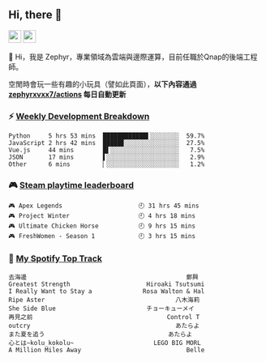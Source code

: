 <!--
**zephyrxvxx7/zephyrxvxx7** is a ✨ _special_ ✨ repository because its `README.md` (this file) appears on your GitHub profile.

Here are some ideas to get you started:

- 🔭 I’m currently working on ...
- 🌱 I’m currently learning ...
- 👯 I’m looking to collaborate on ...
- 🤔 I’m looking for help with ...
- 💬 Ask me about ...
- 📫 How to reach me: ...
- 😄 Pronouns: ...
- ⚡ Fun fact: ...
-->

## Hi, there 👋

<a href="https://www.instagram.com/zephyrxvxx7/"><img src="https://img.shields.io/badge/instagram-3f729b?&style=for-the-badge&logo=instagram&logoColor=white" height=25></a>
<a href="https://zephyrxvxx7.me/"><img src="https://img.shields.io/badge/blog-gray?&style=for-the-badge&logo=hexo&logoColor=white" height=25></a>

👋 Hi，我是 Zephyr，專業領域為雲端與邊際運算，目前任職於Qnap的後端工程師。

空閒時會玩一些有趣的小玩具（譬如此頁面），**以下內容通過 [zephyrxvxx7/actions](https://github.com/zephyrxvxx7/zephyrxvxx7/actions) 每日自動更新**

### ⚡ [Weekly Development Breakdown](https://gist.github.com/zephyrxvxx7/ee1787313f0772b51494d051b5edde7f)

<!-- code_time start -->

```text
Python     5 hrs 53 mins  ████████████▌░░░░░░░░  59.7%
JavaScript 2 hrs 42 mins  █████▊░░░░░░░░░░░░░░░  27.5%
Vue.js     44 mins        █▌░░░░░░░░░░░░░░░░░░░   7.5%
JSON       17 mins        ▌░░░░░░░░░░░░░░░░░░░░   2.9%
Other      6 mins         ▏░░░░░░░░░░░░░░░░░░░░   1.2%
```

<!-- code_time end -->

### 🎮 [Steam playtime leaderboard](https://gist.github.com/zephyrxvxx7/f77b8978877f959b69d84723c43a4a64)

<!-- steam_time start -->

```text
🎮 Apex Legends                     🕘 31 hrs 45 mins
🎮 Project Winter                   🕘 4 hrs 18 mins
🎮 Ultimate Chicken Horse           🕘 9 hrs 15 mins
🎮 FreshWomen - Season 1            🕘 3 hrs 15 mins
```

<!-- steam_time end -->

### 🎵 [My Spotify Top Track](https://gist.github.com/zephyrxvxx7/fe159fde5ec9ebea27e03dd63a71e78f)

<!-- spotify_track start -->

```text
去海邊                                            鄭興
Greatest Strength                     Hiroaki Tsutsumi
I Really Want to Stay a              Rosa Walton & Hal
Ripe Aster                                    八木海莉
She Side Blue                         チョーキューメイ
再見之前                                     Control T
outcry                                        あたらよ
また夏を追う                                  あたらよ
心とは~kolu_kokolu~                      LEGO BIG MORL
A Million Miles Away                             Belle
```

<!-- spotify_track end -->
